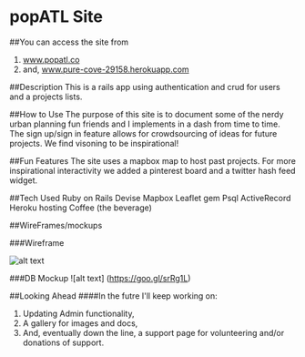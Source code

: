 # popATL Site
##You can access the site from

1. www.popatl.co
2. and, www.pure-cove-29158.herokuapp.com

##Description
This is a rails app using authentication and crud for users and a projects lists. 

##How to Use
The purpose of this site is to document some of the nerdy urban planning fun friends and I implements in a dash from time to time. The sign up/sign in feature allows for crowdsourcing of ideas for future projects. We find visoning to be inspirational!

##Fun Features
The site uses a mapbox map to host past projects. For more inspirational interactivity we added a pinterest board and a twitter hash feed widget.

##Tech Used
	Ruby on Rails
	Devise
	Mapbox
	Leaflet gem
	Psql
	ActiveRecord
	Heroku hosting
	Coffee (the beverage)
	

##WireFrames/mockups

###Wireframe

![alt text](https://goo.gl/V6t3RE)

###DB Mockup
![alt text] (https://goo.gl/srRg1L)



##Looking Ahead
####In the futre I'll keep working on:

1. Updating Admin functionality, 
2. A gallery for images and docs,
3. And, eventually down the line, a support page for volunteering and/or donations of support.

